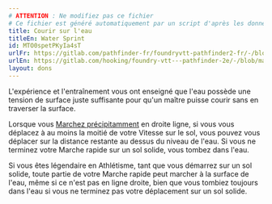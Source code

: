 ```yaml
---
# ATTENTION : Ne modifiez pas ce fichier
# Ce fichier est généré automatiquement par un script d'après les données du module Foundry VTT officiel et de sa traduction
title: Courir sur l'eau
titleEn: Water Sprint
id: MTO0spetPKyIa4sT
urlFr: https://gitlab.com/pathfinder-fr/foundryvtt-pathfinder2-fr/-/blob/master/data/feats/MTO0spetPKyIa4sT.htm
urlEn: https://gitlab.com/hooking/foundry-vtt---pathfinder-2e/-/blob/master/packs/data/feats.db/water-sprint.json
layout: dons
---
```

L'expérience et l'entraînement vous ont enseigné que l'eau possède une tension de surface juste suffisante pour qu'un maître puisse courir sans en traverser la surface.

Lorsque vous [Marchez précipitamment](../actions/marcher-rapidement.html) en droite ligne, si vous vous déplacez à au moins la moitié de votre Vitesse sur le sol, vous pouvez vous déplacer sur la distance restante au dessus du niveau de l'eau. Si vous ne terminez votre Marche rapide sur un sol solide, vous tombez dans l'eau.

Si vous êtes légendaire en Athlétisme, tant que vous démarrez sur un sol solide, toute partie de votre Marche rapide peut marcher à la surface de l'eau, même si ce n'est pas en ligne droite, bien que vous tombiez toujours dans l'eau si vous ne terminez pas votre déplacement sur un sol solide.

